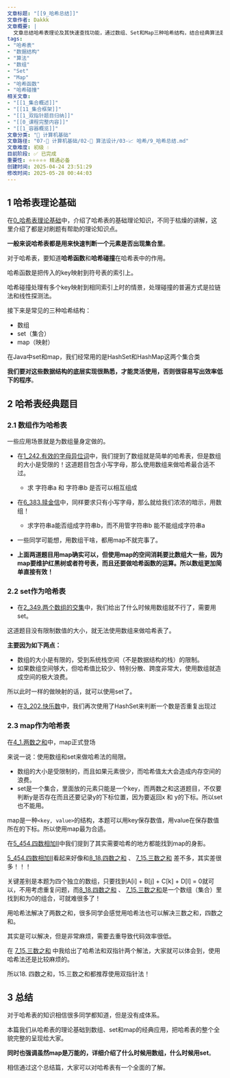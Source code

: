 ```yaml
---
文章标题: "[[9_哈希总结]]" 
文章作者: Dakkk
文章概要: |
  文章总结哈希表理论及其快速查找功能，通过数组、Set和Map三种哈希结构，结合经典算法题，阐述各自适用场景、优缺点及选择原则。强调Map虽万能，但需根据具体问题权衡最优方案。
tags:
- "哈希表"
- "数据结构"
- "算法"
- "数组"
- "Set"
- "Map"
- "哈希函数"
- "哈希碰撞"
相关文章:
- "[[1_集合概述]]"
- "[[11_集合框架]]"
- "[[1_双指针题目归纳]]"
- "[[0_课程完整内容]]"
- "[[1_容器概览]]"
文章分类: "📐 计算机基础"
文章路径: "07-📐 计算机基础/02-🧮 算法设计/03-📈 哈希/9_哈希总结.md"
文章难度: 初级 💧
目前阶段: ✅ 已完成
重要性: ⭐⭐⭐⭐⭐ 精通必备
创建时间: 2025-04-24 23:51:29
修改时间: 2025-05-28 00:44:03
---
```


## 1 哈希表理论基础

在[0_哈希表理论基础](0_哈希表理论基础.md)中，介绍了哈希表的基础理论知识，不同于枯燥的讲解，这里介绍了都是对刷题有帮助的理论知识点。

**一般来说哈希表都是用来快速判断一个元素是否出现集合里**。

对于哈希表，要知道**哈希函数**和**哈希碰撞**在哈希表中的作用。

哈希函数是把传入的key映射到符号表的索引上。

哈希碰撞处理有多个key映射到相同索引上时的情景，处理碰撞的普遍方式是拉链法和线性探测法。

接下来是常见的三种哈希结构：

- 数组
- set（集合）
- map（映射）

在Java中set和map，我们经常用的是HashSet和HashMap这两个集合类

**我们要对这些数据结构的底层实现很熟悉，才能灵活使用，否则很容易写出效率低下的程序**。
## 2 哈希表经典题目

### 2.1 数组作为哈希表

一些应用场景就是为数组量身定做的。

- 在[1_242.有效的字母异位词](1_242.有效的字母异位词.md)中，我们提到了数组就是简单的哈希表，但是数组的大小是受限的！这道题目包含小写字母，那么使用数组来做哈希最合适不过。
	- 求 字符串a 和 字符串b 是否可以相互组成

- 在[6_383.赎金信](6_383.赎金信.md)中，同样要求只有小写字母，那么就给我们浓浓的暗示，用数组！
	- 求字符串a能否组成字符串b，而不用管字符串b 能不能组成字符串a

- 一些同学可能想，用数组干啥，都用map不就完事了。

- **上面两道题目用map确实可以，但使用map的空间消耗要比数组大一些，因为map要维护红黑树或者符号表，而且还要做哈希函数的运算。所以数组更加简单直接有效！**
### 2.2 set作为哈希表

- 在[2_349.两个数组的交集](2_349.两个数组的交集.md)中，我们给出了什么时候用数组就不行了，需要用set。

这道题目没有限制数值的大小，就无法使用数组来做哈希表了。

**主要因为如下两点：**

- 数组的大小是有限的，受到系统栈空间（不是数据结构的栈）的限制。
- 如果数组空间够大，但哈希值比较少、特别分散、跨度非常大，使用数组就造成空间的极大浪费。

所以此时一样的做映射的话，就可以使用set了。


- 在[3_202.快乐数](3_202.快乐数.md)中，我们再次使用了HashSet来判断一个数是否重复出现过

### 2.3 map作为哈希表

在[4_1.两数之和](4_1.两数之和.md)中，map正式登场

来说一说：使用数组和set来做哈希法的局限。

- 数组的大小是受限制的，而且如果元素很少，而哈希值太大会造成内存空间的浪费。
- set是一个集合，里面放的元素只能是一个key，而两数之和这道题目，不仅要判断y是否存在而且还要记录y的下标位置，因为要返回x 和 y的下标。所以set 也不能用。

map是一种`<key, value>`的结构，本题可以用key保存数值，用value在保存数值所在的下标。所以使用map最为合适。


在[5_454.四数相加II](5_454.四数相加II.md)中我们提到了其实需要哈希的地方都能找到map的身影。

[5_454.四数相加II](5_454.四数相加II.md)看起来好像和[8_18.四数之和](8_18.四数之和.md) 、 [7_15.三数之和](7_15.三数之和.md) 差不多，其实差很多！！！

关键差别是本题为四个独立的数组，只要找到A[i] + B[j] + C[k] + D[l] = 0就可以，不用考虑重复问题，而[8_18.四数之和](8_18.四数之和.md) 、 [7_15.三数之和](7_15.三数之和.md)是一个数组（集合）里找到和为0的组合，可就难很多了！

用哈希法解决了两数之和，很多同学会感觉用哈希法也可以解决三数之和，四数之和。

其实是可以解决，但是非常麻烦，需要去重导致代码效率很低。

在 [7_15.三数之和](7_15.三数之和.md) 中我给出了哈希法和双指针两个解法，大家就可以体会到，使用哈希法还是比较麻烦的。

所以18. 四数之和，15.三数之和都推荐使用双指针法！


## 3 总结

对于哈希表的知识相信很多同学都知道，但是没有成体系。

本篇我们从哈希表的理论基础到数组、set和map的经典应用，把哈希表的整个全貌完整的呈现给大家。

**同时也强调虽然map是万能的，详细介绍了什么时候用数组，什么时候用set**。

相信通过这个总结篇，大家可以对哈希表有一个全面的了解。